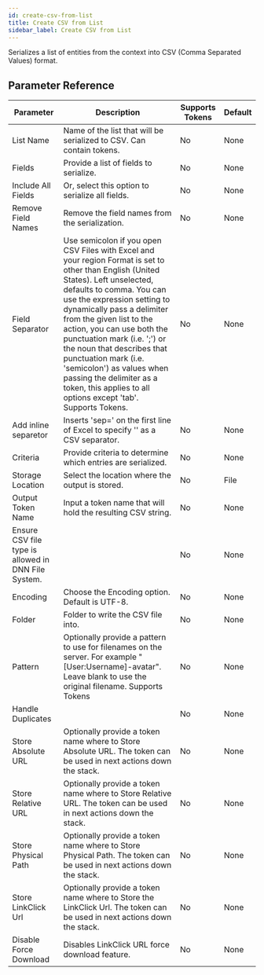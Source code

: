 ```yaml
---
id: create-csv-from-list
title: Create CSV from List
sidebar_label: Create CSV from List
---
```



Serializes a list of entities from the context into CSV (Comma Separated Values) format.

## Parameter Reference
| Parameter | Description | Supports Tokens | Default |
| -- | -- | -- | -- |
| List Name | Name of the list that will be serialized to CSV. Can contain tokens. | No | None |
| Fields | Provide a list of fields to serialize. | No | None |
| Include All Fields | Or, select this option to serialize all fields. | No | None |
| Remove Field Names | Remove the field names from the serialization. | No | None |
| Field Separator | Use semicolon if you open CSV Files with Excel and your region Format is set to other than English (United States). Left unselected, defaults to comma. You can use the expression setting to dynamically pass a delimiter from the given list to the action, you can use both the punctuation mark (i.e. ';') or the noun that describes that punctuation mark (i.e. 'semicolon') as values when passing the delimiter as a token, this applies to all options except 'tab'. Supports Tokens. | No | None |
| Add inline separetor | Inserts 'sep=' on the first line of Excel to specify '' as a CSV separator. | No | None |
| Criteria | Provide criteria to determine which entries are serialized. | No | None |
| Storage Location | Select the location where the output is stored. | No | File |
| Output Token Name | Input a token name that will hold the resulting CSV string. | No | None |
| Ensure CSV file type is allowed in DNN File System. |  | No | None |
| Encoding | Choose the Encoding option. Default is UTF-8. | No | None |
| Folder | Folder to write the CSV file into. | No | None |
| Pattern | Optionally provide a pattern to use for filenames on the server. For example &quot;[User:Username]-avatar&quot;. Leave blank to use the original filename. Supports Tokens | No | None |
| Handle Duplicates |  | No | None |
| Store Absolute URL | Optionally provide a token name where to Store Absolute URL. The token can be used in next actions down the stack. | No | None |
| Store Relative URL | Optionally provide a token name where to Store Relative URL. The token can be used in next actions down the stack. | No | None |
| Store Physical Path | Optionally provide a token name where to Store Physical Path. The token can be used in next actions down the stack. | No | None |
| Store LinkClick Url | Optionally provide a token name where to Store the LinkClick Url. The token can be used in next actions down the stack. | No | None |
| Disable Force Download | Disables LinkClick URL force download feature. | No | None |
